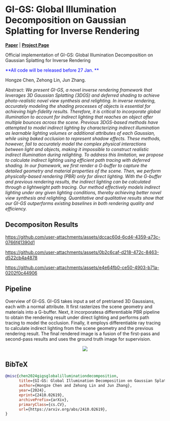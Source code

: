 # GI-GS: Global Illumination Decomposition on Gaussian Splatting for Inverse Rendering

[**Paper**](https://arxiv.org/abs/2410.02619) | [**Project Page**](https://stopaimme.github.io/GI-GS/) 

Official implementation of GI-GS: Global Illumination Decomposition on Gaussian Splatting for Inverse Rendering

<font color=blue> **All code will be released before 27 Jan. **</font>

Hongze Chen, Zehong Lin, Jun Zhang.


Abstract: *We present GI-GS, a novel inverse rendering framework that leverages 3D Gaussian Splatting (3DGS) and deferred shading to achieve photo-realistic novel view synthesis and relighting. In inverse rendering, accurately modeling the shading processes of objects is essential for achieving high-fidelity results. Therefore, it is critical to incorporate global illumination to account for indirect lighting that reaches an object after multiple bounces across the scene. Previous 3DGS-based methods have attempted to model indirect lighting by characterizing indirect illumination as learnable lighting volumes or additional attributes of each Gaussian, while using baked occlusion to represent shadow effects. These methods, however, fail to accurately model the complex physical interactions between light and objects, making it impossible to construct realistic indirect illumination during relighting. To address this limitation, we propose to calculate indirect lighting using efficient path tracing with deferred shading. In our framework, we first render a G-buffer to capture the detailed geometry and material properties of the scene. Then, we perform physically-based rendering (PBR) only for direct lighting. With the G-buffer and previous rendering results, the indirect lighting can be calculated through a lightweight path tracing. Our method effectively models indirect lighting under any given lighting conditions, thereby achieving better novel view synthesis and relighting. Quantitative and qualitative results show that our GI-GS outperforms existing baselines in both rendering quality and efficiency.*

## Decompositon Results
https://github.com/user-attachments/assets/dccac60d-6cd4-4359-a73c-0766f41390d1

https://github.com/user-attachments/assets/0b2c6caf-d218-472c-8463-d522cb4a4878

https://github.com/user-attachments/assets/e4e64fb0-ce50-4903-b71a-0202f0c44906

## Pipeline

Overview of GI-GS. GI-GS takes input a set of pretrianed 3D Gaussians, each with a normal attribute. It first rasterizes the scene geometry and materials into a G-buffer. Next, it incorporatesa differentiable PBR pipeline to obtain the rendering result under direct lighting and performs path tracing to model the occlusion. Finally, it employs differentiable ray tracing to calculate indirect lighting from the scene geometry and the previous rendering result. The final rendered image is a fusion of the first-pass and second-pass results and uses the ground truth image for supervision.
<p align="center">
    <img src="static/pipeline.png">
</p>






## BibTeX

```bibtex
@misc{chen2024gigsglobalilluminationdecomposition,
      title={GI-GS: Global Illumination Decomposition on Gaussian Splatting for Inverse Rendering}, 
      author={Hongze Chen and Zehong Lin and Jun Zhang},
      year={2024},
      eprint={2410.02619},
      archivePrefix={arXiv},
      primaryClass={cs.CV},
      url={https://arxiv.org/abs/2410.02619}, 
}
```
